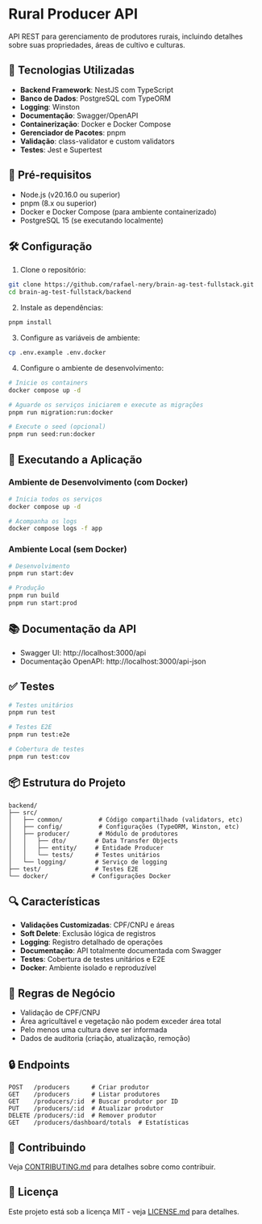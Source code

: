 # Rural Producer API

API REST para gerenciamento de produtores rurais, incluindo detalhes sobre suas propriedades, áreas de cultivo e culturas.

## 🚀 Tecnologias Utilizadas

- **Backend Framework**: NestJS com TypeScript
- **Banco de Dados**: PostgreSQL com TypeORM
- **Logging**: Winston
- **Documentação**: Swagger/OpenAPI
- **Containerização**: Docker e Docker Compose
- **Gerenciador de Pacotes**: pnpm
- **Validação**: class-validator e custom validators
- **Testes**: Jest e Supertest

## 🔧 Pré-requisitos

- Node.js (v20.16.0 ou superior)
- pnpm (8.x ou superior)
- Docker e Docker Compose (para ambiente containerizado)
- PostgreSQL 15 (se executando localmente)

## 🛠️ Configuração

1. Clone o repositório:
```bash
git clone https://github.com/rafael-nery/brain-ag-test-fullstack.git
cd brain-ag-test-fullstack/backend
```

2. Instale as dependências:
```bash
pnpm install
```

3. Configure as variáveis de ambiente:
```bash
cp .env.example .env.docker
```

4. Configure o ambiente de desenvolvimento:
```bash
# Inicie os containers
docker compose up -d

# Aguarde os serviços iniciarem e execute as migrações
pnpm run migration:run:docker

# Execute o seed (opcional)
pnpm run seed:run:docker
```

## 🚦 Executando a Aplicação

### Ambiente de Desenvolvimento (com Docker)

```bash
# Inicia todos os serviços
docker compose up -d

# Acompanha os logs
docker compose logs -f app
```

### Ambiente Local (sem Docker)

```bash
# Desenvolvimento
pnpm run start:dev

# Produção
pnpm run build
pnpm run start:prod
```

## 📚 Documentação da API

- Swagger UI: http://localhost:3000/api
- Documentação OpenAPI: http://localhost:3000/api-json

## ✅ Testes

```bash
# Testes unitários
pnpm run test

# Testes E2E
pnpm run test:e2e

# Cobertura de testes
pnpm run test:cov
```

## 📦 Estrutura do Projeto

```
backend/
├── src/
│   ├── common/          # Código compartilhado (validators, etc)
│   ├── config/          # Configurações (TypeORM, Winston, etc)
│   ├── producer/        # Módulo de produtores
│   │   ├── dto/        # Data Transfer Objects
│   │   ├── entity/     # Entidade Producer
│   │   └── tests/      # Testes unitários
│   └── logging/        # Serviço de logging
├── test/               # Testes E2E
└── docker/            # Configurações Docker
```

## 🔍 Características

- **Validações Customizadas**: CPF/CNPJ e áreas
- **Soft Delete**: Exclusão lógica de registros
- **Logging**: Registro detalhado de operações
- **Documentação**: API totalmente documentada com Swagger
- **Testes**: Cobertura de testes unitários e E2E
- **Docker**: Ambiente isolado e reproduzível

## 🌱 Regras de Negócio

- Validação de CPF/CNPJ
- Área agricultável e vegetação não podem exceder área total
- Pelo menos uma cultura deve ser informada
- Dados de auditoria (criação, atualização, remoção)

## 🔒 Endpoints

```
POST   /producers      # Criar produtor
GET    /producers      # Listar produtores
GET    /producers/:id  # Buscar produtor por ID
PUT    /producers/:id  # Atualizar produtor
DELETE /producers/:id  # Remover produtor
GET    /producers/dashboard/totals  # Estatísticas
```

## 🤝 Contribuindo

Veja [CONTRIBUTING.md](CONTRIBUTING.md) para detalhes sobre como contribuir.

## 📄 Licença

Este projeto está sob a licença MIT - veja [LICENSE.md](LICENSE.md) para detalhes.
